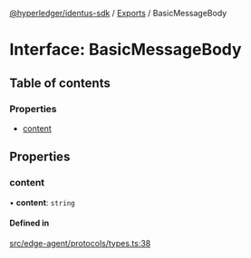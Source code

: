 [@hyperledger/identus-sdk](../README.md) / [Exports](../modules.md) / BasicMessageBody

# Interface: BasicMessageBody

## Table of contents

### Properties

- [content](BasicMessageBody.md#content)

## Properties

### content

• **content**: `string`

#### Defined in

[src/edge-agent/protocols/types.ts:38](https://github.com/hyperledger-identus/sdk-ts/blob/966e04ee4b9d4ba9d1e404c4d3d062abcf854530/src/edge-agent/protocols/types.ts#L38)
